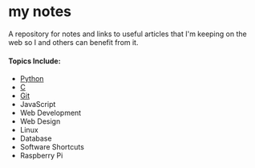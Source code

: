 my notes
=====

A repository for notes and links to useful articles that I'm keeping on the web so I and others can benefit from it.


#### Topics Include:

+ [Python](http://mynotes.readthedocs.org/en/latest/python/python_list/)
+ [C](http://mynotes.readthedocs.org/en/latest/C/c_list)
+ [Git](http://mynotes.readthedocs.org/en/latest/git/git_notes/)
+ JavaScript
+ Web Development
+ Web Design
+ Linux
+ Database 
+ Software Shortcuts
+ Raspberry Pi

